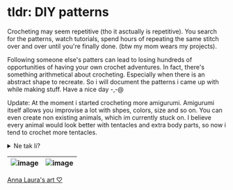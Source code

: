 # tldr: DIY patterns
Crocheting may seem repetitive (tho it asctually is repetitive). You search for the patterns, watch tutorials, spend hours of repeating the same stitch over and over until you're finally done. (btw my mom wears my projects). </br>

Following someone else's patters can lead to losing hundreds of opportunities of having your own crochet adventures. In fact, there's something arithmetical about crocheting. Especially when there is an abstract shape to recreate. So i will document the patterns i came up with while making stuff. Have a nice day -,-@ </br>

Update: At the moment i started crocheting more amigurumi. Amigurumi itself allows you improvise a lot with shpes, colors, size and so on. You can even create non existing animals, which im currently stuck on. I believe every animal would look better with tentacles and extra body parts, so now i tend to crochet more tentacles.

<details>
<summary>Ne tak li?</summary>
Tentakli >:)

</details>

| ![image](https://github.com/hisusqristos/sardostain/assets/85686319/5143d278-0313-481e-a4a1-f02ba61104e8)|![image](https://github.com/hisusqristos/sardostain/assets/85686319/a20c0af9-6f1a-4b72-8d98-98c8f390aa37)|
| ----------- | ----------- |

[Anna Laura's art ♡](https://twitter.com/annalaura_art)
